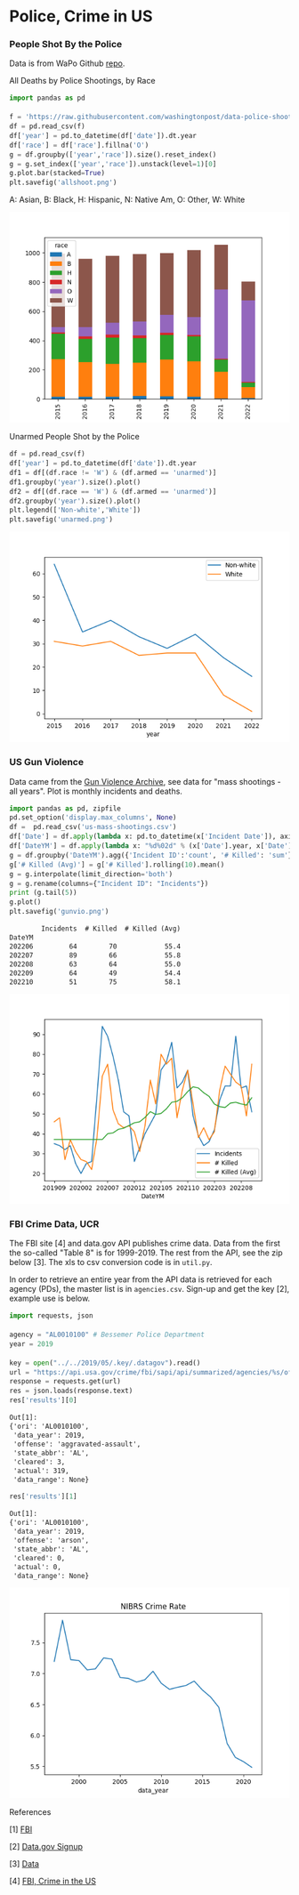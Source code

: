 # Police, Crime in US

<a name='allshoot'/>

### People Shot By the Police

Data is from WaPo Github [repo](https://github.com/washingtonpost/data-police-shootings).

All Deaths by Police Shootings, by Race

```python
import pandas as pd

f = 'https://raw.githubusercontent.com/washingtonpost/data-police-shootings/master/fatal-police-shootings-data.csv'
df = pd.read_csv(f)
df['year'] = pd.to_datetime(df['date']).dt.year
df['race'] = df['race'].fillna('O')
g = df.groupby(['year','race']).size().reset_index()
g = g.set_index(['year','race']).unstack(level=1)[0]
g.plot.bar(stacked=True)
plt.savefig('allshoot.png')
```

A: Asian, B: Black, H: Hispanic, N: Native Am, O: Other, W: White

![](allshoot.png)

<a name='unarmed'/>

Unarmed People Shot by the Police

```python
df = pd.read_csv(f)
df['year'] = pd.to_datetime(df['date']).dt.year
df1 = df[(df.race != 'W') & (df.armed == 'unarmed')]
df1.groupby('year').size().plot()
df2 = df[(df.race == 'W') & (df.armed == 'unarmed')]
df2.groupby('year').size().plot()
plt.legend(['Non-white','White'])
plt.savefig('unarmed.png')
```

![](unarmed.png)

<a name='usgun'/>

### US Gun Violence

Data came from the [Gun Violence Archive](https://www.gunviolencearchive.org/reports),
see data for "mass shootings - all years". Plot is monthly incidents and deaths.


```python
import pandas as pd, zipfile
pd.set_option('display.max_columns', None)
df =  pd.read_csv('us-mass-shootings.csv')
df['Date'] = df.apply(lambda x: pd.to_datetime(x['Incident Date']), axis=1)
df['DateYM'] = df.apply(lambda x: "%d%02d" % (x['Date'].year, x['Date'].month), axis=1)
g = df.groupby('DateYM').agg({'Incident ID':'count', '# Killed': 'sum'})
g['# Killed (Avg)'] = g['# Killed'].rolling(10).mean()
g = g.interpolate(limit_direction='both')
g = g.rename(columns={"Incident ID": "Incidents"})
print (g.tail(5))
g.plot()
plt.savefig('gunvio.png')
```

```text
        Incidents  # Killed  # Killed (Avg)
DateYM                                     
202206         64        70            55.4
202207         89        66            55.8
202208         63        64            55.0
202209         64        49            54.4
202210         51        75            58.1
```

![](gunvio.png)

### FBI Crime Data, UCR

The FBI site [4] and data.gov API publishes crime data. Data from the
first the so-called "Table 8" is for 1999-2019. The rest from the API,
see the zip below [3]. The xls to csv conversion code is in `util.py`.

In order to retrieve an entire year from the API data is retrieved for
each agency (PDs), the master list is in `agencies.csv`. Sign-up and
get the key [2], example use is below.


```python
import requests, json

agency = "AL0010100" # Bessemer Police Department
year = 2019

key = open("../../2019/05/.key/.datagov").read()
url = "https://api.usa.gov/crime/fbi/sapi/api/summarized/agencies/%s/offenses/%d/%d?api_key=%s" % (agency,year,year,key)
response = requests.get(url)
res = json.loads(response.text)
res['results'][0]
```

```text
Out[1]: 
{'ori': 'AL0010100',
 'data_year': 2019,
 'offense': 'aggravated-assault',
 'state_abbr': 'AL',
 'cleared': 3,
 'actual': 319,
 'data_range': None}
```

```python
res['results'][1]
```

```text
Out[1]: 
{'ori': 'AL0010100',
 'data_year': 2019,
 'offense': 'arson',
 'state_abbr': 'AL',
 'cleared': 0,
 'actual': 0,
 'data_range': None}
```

![](rate1.png)

References

[1] [FBI](https://crime-data-explorer.fr.cloud.gov/pages/docApi)

[2] [Data.gov Signup](https://api.data.gov/signup/)

[3] [Data](https://drive.google.com/uc?export=view&id=1v1oYTeH7wQpnB-Cy1XxEKie72hpqv6GS)

[4] [FBI, Crime in the US](https://ucr.fbi.gov/crime-in-the-u.s/)


